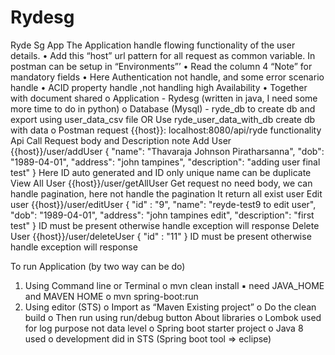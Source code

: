 # Rydesg

Ryde Sg App 
The Application handle flowing functionality of the user details.
• Add this “host” url pattern for all request as common variable. In postman can be setup in 
“Environments”’
• Read the column 4 “Note” for mandatory fields
• Here Authentication not handle, and some error scenario handle
• ACID property handle ,not handling high Availability
• Together with document shared
o Application - Rydesg (written in java, I need some more time to do in python)
o Database (Mysql) - ryde_db to create db and export using user_data_csv file OR
Use ryde_user_data_with_db create db with data
o Postman request
{{host}}: localhost:8080/api/ryde
functionality Api Call Request body and Description note 
Add User {{host}}/user/addUser {
"name": "Thavaraja Johnson Piratharsanna",
"dob": "1989-04-01",
"address": "john tampines",
"description": "adding user final test"
}
Here ID 
auto 
generated 
and ID 
only 
unique 
name can 
be 
duplicate
View All 
User
{{host}}/user/getAllUser Get request no need body, 
we can handle pagination, here not handle the 
pagination
It return all 
exist user
Edit user {{host}}/user/editUser {
"id" : "9",
"name": "reyde-test9 to edit user",
"dob": "1989-04-01",
"address": "john tampines edit",
"description": "first test"
}
ID must be 
present 
otherwise 
handle 
exception 
will 
response
Delete User {{host}}/user/deleteUser {
"id" : "11"
}
ID must be 
present 
otherwise 
handle 
exception 
will 
response
 
To run Application (by two way can be do) 
1. Using Command line or Terminal 
o mvn clean install
▪ need JAVA_HOME and MAVEN HOME
o mvn spring-boot:run
2. Using editor (STS) 
o Import as “Maven Existing project” 
o Do the clean build 
o Then run using run/debug button 
About libraries
o Lombok used for log purpose not data level
o Spring boot starter project 
o Java 8 used
o development did in STS (Spring boot tool => eclipse)
